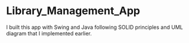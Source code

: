 # Library_Management_App
I built this app with Swing and Java following SOLID principles and UML diagram that I implemented earlier. 
